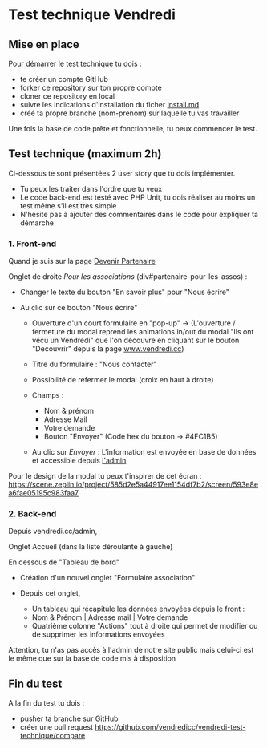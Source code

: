 # Test technique Vendredi


## Mise en place

Pour démarrer le test technique tu dois :

- te créer un compte GitHub
- forker ce repository sur ton propre compte
- cloner ce repository en local
- suivre les indications d'installation du ficher [install.md](./install.md)
- créé ta propre branche (nom-prenom) sur laquelle tu vas travailler


Une fois la base de code prête et fonctionnelle, tu peux commencer le test.


## Test technique (maximum 2h)

Ci-dessous te sont présentées 2 user story que tu dois implémenter.  
- Tu peux les traiter dans l'ordre que tu veux
- Le code back-end est testé avec PHP Unit, tu dois réaliser au moins un test même s'il est très simple
- N'hésite pas à ajouter des commentaires dans le code pour expliquer ta démarche

### 1. Front-end


Quand je suis sur la page [Devenir Partenaire](https://www.vendredi.cc/devenir-partenaire)

Onglet de droite *Pour les associations* (div#partenaire-pour-les-assos) : 

- Changer le texte du bouton "En savoir plus" pour "Nous écrire"

- Au clic sur ce bouton "Nous écrire"

    - Ouverture d'un court formulaire en "pop-up" -> (L'ouverture / fermeture du modal reprend les animations in/out du modal "Ils ont vécu un Vendredi" que l'on découvre en cliquant sur le bouton "Decouvrir" depuis la page www.vendredi.cc)

    - Titre du formulaire : "Nous contacter"

    - Possibilité de refermer le modal (croix en haut à droite)

    - Champs : 
        - Nom & prénom 
        - Adresse Mail 
        - Votre demande
        - Bouton "Envoyer" (Code hex du bouton -> #4FC1B5)

    - Au clic sur *Envoyer* : L'information est envoyée en base de données et accessible depuis [l'admin](vendredi.cc)
    
Pour le design de la modal tu peux t'inspirer de cet écran : https://scene.zeplin.io/project/585d2e5a44917ee1154df7b2/screen/593e8ea6fae05195c983faa7


### 2. Back-end

Depuis vendredi.cc/admin,

Onglet Accueil (dans la liste déroulante à gauche)

En dessous de "Tableau de bord"

- Création d'un nouvel onglet "Formulaire association"

- Depuis cet onglet,
    - Un tableau qui récapitule les données envoyées depuis le front :
    - Nom & Prénom | Adresse mail | Votre demande
    - Quatrième colonne "Actions" tout à droite qui permet de modifier ou de supprimer les informations envoyées

Attention, tu n'as pas accès à l'admin de notre site public mais celui-ci est le même que sur la base de code mis à disposition


## Fin du test

A la fin du test tu dois : 

- pusher ta branche sur GitHub
- créer une pull request https://github.com/vendredicc/vendredi-test-technique/compare